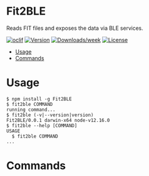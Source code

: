 Fit2BLE
=======

Reads FIT files and exposes the data via BLE services.

[![oclif](https://img.shields.io/badge/cli-oclif-brightgreen.svg)](https://oclif.io)
[![Version](https://img.shields.io/npm/v/Fit2BLE.svg)](https://npmjs.org/package/Fit2BLE)
[![Downloads/week](https://img.shields.io/npm/dw/Fit2BLE.svg)](https://npmjs.org/package/Fit2BLE)
[![License](https://img.shields.io/npm/l/Fit2BLE.svg)](https://github.com/kadaan/Fit2BLE/blob/master/package.json)

<!-- toc -->
* [Usage](#usage)
* [Commands](#commands)
<!-- tocstop -->
# Usage
<!-- usage -->
```sh-session
$ npm install -g Fit2BLE
$ fit2ble COMMAND
running command...
$ fit2ble (-v|--version|version)
Fit2BLE/0.0.1 darwin-x64 node-v12.16.0
$ fit2ble --help [COMMAND]
USAGE
  $ fit2ble COMMAND
...
```
<!-- usagestop -->
# Commands
<!-- commands -->

<!-- commandsstop -->
